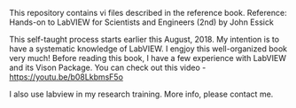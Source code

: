 This repository contains vi files described in the reference book.
Reference: Hands-on to LabVIEW for Scientists and Engineers (2nd) by John Essick

This self-taught process starts earlier this August, 2018.
My intention is to have a systematic knowledge of LabVIEW.
I engjoy this well-organized book very much!
Before reading this book, I have a few experience with LabVIEW and its Vison Package.
You can check out this video - https://youtu.be/b08LkbmsF5o

I also use labview in my research training. More info, please contact me. 
